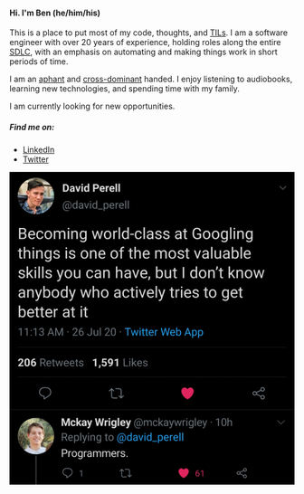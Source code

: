 
#### Hi.  I'm Ben (he/him/his) 
This is a place to put most of my code, thoughts, and [TILs](https://github.com/benjaminmetzler/TIL).  I am a software engineer with over 20 years of experience, holding roles along the entire [SDLC](https://en.wikibooks.org/wiki/Introduction_to_Software_Engineering/Process/Life_Cycle), with an emphasis on automating and making things work in short periods of time.

I am an [aphant](https://en.wikipedia.org/wiki/Aphantasia) and [cross-dominant](https://en.wikipedia.org/wiki/Cross-dominance) handed.  I enjoy listening to audiobooks, learning new technologies, and spending time with my family.  

I am currently looking for new opportunities.

##### Find me on:
* [LinkedIn](https://www.linkedin.com/in/benjaminmetzler/)
* [Twitter](https://twitter.com/benjaminmetzler)


![Google Programming](programmers.jpg)

<!--
**benjaminmetzler/benjaminmetzler** is a ✨ _special_ ✨ repository because its `README.md` (this file) appears on your GitHub profile.

Here are some ideas to get you started:

- 🔭 I’m currently working on ...
- 🌱 I’m currently learning ...
- 👯 I’m looking to collaborate on ...
- 🤔 I’m looking for help with ...
- 💬 Ask me about ...
- 📫 How to reach me: ...
- 😄 Pronouns: ...
- ⚡ Fun fact: ...
-->
